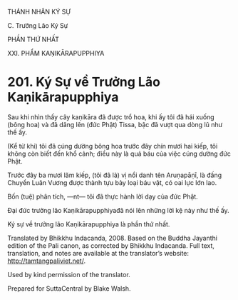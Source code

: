 THÁNH NHÂN KÝ SỰ

C. Trưởng Lão Ký Sự

PHẦN THỨ NHẤT

XXI. PHẨM KAṆIKĀRAPUPPHIYA

# 201\. Ký Sự về Trưởng Lão Kaṇikārapupphiya

Sau khi nhìn thấy cây kaṇikāra đã được trổ hoa, khi ấy tôi đã hái xuống (bông hoa) và đã dâng lên (đức Phật) Tissa, bậc đã vượt qua dòng lũ như thế ấy.

(Kể từ khi) tôi đã cúng dường bông hoa trước đây chín mươi hai kiếp, tôi không còn biết đến khổ cảnh; điều này là quả báu của việc cúng dường đức Phật.

Trước đây ba mươi lăm kiếp, (tôi đã là) vị nổi danh tên Aruṇapāṇī, là đấng Chuyển Luân Vương được thành tựu bảy loại báu vật, có oai lực lớn lao.

Bốn (tuệ) phân tích, ―nt― tôi đã thực hành lời dạy của đức Phật.

Đại đức trưởng lão Kaṇikārapupphiyađã nói lên những lời kệ này như thế ấy.

Ký sự về trưởng lão Kaṇikārapupphiya là phần thứ nhất.

Translated by Bhikkhu Indacanda, 2008. Based on the Buddha Jayanthi edition of the Pali canon, as corrected by Bhikkhu Indacanda. Full text, translation, and notes are available at the translator’s website: http://tamtangpaliviet.net/.

Used by kind permission of the translator.

Prepared for SuttaCentral by Blake Walsh.